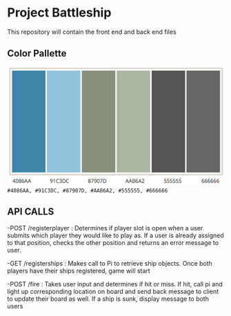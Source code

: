 # Project Battleship
This repository will contain the front end and back end files

## Color Pallette
![Colors](/images/colors.png?raw=true)  
`#4086AA, #91C3DC, #87907D, #AAB6A2, #555555, #666666`

## API CALLS
-POST /registerplayer : Determines if player slot is open when a user submits which player they would like to play as. If a user is already assigned to that position, checks the other position and returns an error message to user.

-GET /registerships : Makes call to Pi to retrieve ship objects. Once both players have their ships registered, game will start

-POST /fire : Takes user input and determines if hit or miss. If hit, call pi and light up corresponding location on board and send back message to client to update their board as well. If a ship is sunk, display message to both users
